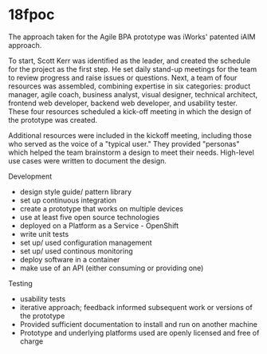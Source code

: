 # 18fpoc
The approach taken for the Agile BPA prototype was iWorks' patented iAIM approach.

To start, Scott Kerr was identified as the leader, and created the schedule for the project as the first step.  He set daily stand-up meetings for the team to review progress and raise issues or questions.  Next, a team of four resources was assembled, combining expertise in six categories: product manager, agile coach, business analyst, visual designer, technical architect, frontend web developer, backend web developer, and usability tester. These four resources scheduled a kick-off meeting in which the design of the prototype was created.

Additional resources were included in the kickoff meeting, including those who served as the voice of a "typical user."  They provided "personas" which helped the team brainstorm a design to meet their needs.  High-level use cases were written to document the design.

Development
- design style guide/ pattern library
- set up continuous integration
- create a prototype that works on multiple devices
- use at least five open source technologies
- deployed on a Platform as a Service - OpenShift
- write unit tests
- set up/ used configuration management
- set up/ used continous monitoring
- deploy software in a container
- make use of an API (either consuming or providing one)

Testing
- usability tests
- iterative approach; feedback informed subsequent work or versions of the prototype
- Provided sufficient documentation to install and run on another machine
- Prototype and underlying platforms used are openly licensed and free of charge
